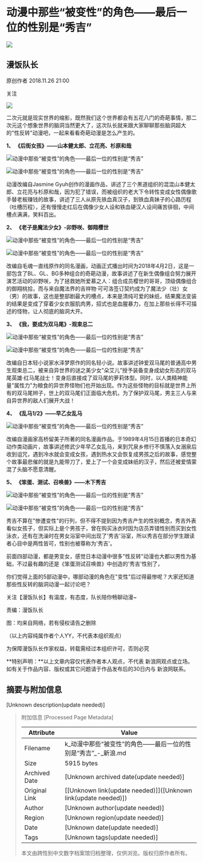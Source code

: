# 动漫中那些“被变性”的角色——最后一位的性别是“秀吉”

_![](https://n.sinaimg.cn/sinacn10202/360/w180h180/20191012/be00-ifvwfti7819596.jpg)_

## 漫饭队长

原创作者 2018.11.26 21:00

关注

![](//n.sinaimg.cn/default/2fb77759/20151125/320X320.png)

二次元就是现实世界的缩影，既然我们这个世界都会有五花八门的奇葩事情，那二次元这个想象世界的脑洞当然更大了，这次队长就来跟大家聊聊那些脑洞超大的"性反转"动漫吧，一起来看看奇葩动漫是怎么产生的。

**1、 《后街女孩》——山本健太郎、立花亮、杉原和哉**

![动漫中那些“被变性”的角色——最后一位的性别是“秀吉”](http://k.sinaimg.cn/n/sinacn15/62/w578h284/20181126/4159-hmivixp0671313.jpg/w700d1q75cms.jpg)

![动漫中那些“被变性”的角色——最后一位的性别是“秀吉”](http://k.sinaimg.cn/n/sinacn15/175/w585h390/20181126/2c3e-hpfyces5169136.jpg/w700d1q75cms.jpg)

动漫改编自Jasmine Gyuh创作的漫画作品，讲述了三个黑道组织的混混山本健太郎、立花亮与杉原和哉，因为犯了错误，而被组织的老大下令转性变成女性偶像歌手替老板赚钱的故事，讲述了三人从原先铁血真汉子，到铁血真妹子的心路历程（吐槽历程），还有慢慢走红后在偶像少女人设和铁血硬汉人设间痛苦徘徊，中间槽点满满，笑料百出。

**2、 《老子是魔法少女》-卯野咲、御翔樱世**

![动漫中那些“被变性”的角色——最后一位的性别是“秀吉”](http://k.sinaimg.cn/n/sinacn15/122/w565h357/20181126/3041-hpevhck7773474.jpg/w700d1q75cms.jpg)

![动漫中那些“被变性”的角色——最后一位的性别是“秀吉”](http://k.sinaimg.cn/n/sinacn15/159/w509h450/20181126/5acc-hmivixp0671475.jpg/w700d1q75cms.jpg)

改编自毛魂一直线原作的同名漫画，动画正式播出时间为2018年4月2日，这是一部包含了BL、GL、BG多种组合的奇葩动漫，故事讲述了在新生偶像组合努力展开演艺活动的卯野咲，为了拯救她所爱慕之人：组合成员樱世的哥哥，顶级偶像组合的御翔桃拾，而与来自魔法界的吉祥物·可可洛签订契约成为了魔法少（壮）女（男）的故事，这也是整部剧最大的槽点，本来是清纯可爱的妹纸，结果魔法变装的结果是变成了穿着少女衣服肌肉男，招式也是血腥暴力，在加上那些长得不可描述的怪物，让人彻底的脑洞大开。

**3、 《我，要成为双马尾》-观束总二**

![动漫中那些“被变性”的角色——最后一位的性别是“秀吉”](http://k.sinaimg.cn/n/sinacn15/374/w640h534/20181126/cc26-hmhswip1166665.jpg/w700d1q75cms.jpg)

![动漫中那些“被变性”的角色——最后一位的性别是“秀吉”](http://k.sinaimg.cn/n/sinacn15/253/w640h413/20181126/8226-hpfyces5174640.jpg/w700d1q75cms.jpg)

改编自日本轻小说家水泽梦原作的同名轻小说。故事讲述钟爱双马尾的普通高中男生观束总二，被来自异世界的谜之美少女"朵艾儿"授予装备变身成幼女形态的双马尾英雄·红马尾战士！变身后直接成了双马尾的萝莉体型。同时，以人类精神能量"属性力"为粮食的异世界怪物们也开始出现。作为这些怪物的目标就是世界上所有的双马尾辫子，世上的双马尾们正面临大危机，为了保护双马尾，男主三人与来自异世界的敌人们展开大战！

**4、 《乱马1/2》——早乙女乱马**

![动漫中那些“被变性”的角色——最后一位的性别是“秀吉”](http://k.sinaimg.cn/n/sinacn15/275/w477h598/20181126/ef33-hmivixp0671569.jpg/w700d1q75cms.jpg)

改编自漫画家高桥留美子所著的同名漫画作品。于1989年4月15日首播的日本奇幻动作类动画片，故事讲述修武少年早乙女乱马，来到咒泉乡修行不慎落入女溺泉后收到诅咒，遇到冷水就会变成女孩，遇到热水又会恢复成男孩之后的故事，感觉整个故事最悲催的就是九能带刀了，爱上了一个会变成妹纸的汉子，然后还被爱情蒙混了头脑不愿意清醒。

**5、 《笨蛋、测试、召唤兽》——木下秀吉**

![动漫中那些“被变性”的角色——最后一位的性别是“秀吉”](http://k.sinaimg.cn/n/sinacn15/789/w495h294/20181126/0ed0-hmivixp0671623.jpg/w700d1q75cms.jpg)

![动漫中那些“被变性”的角色——最后一位的性别是“秀吉”](http://k.sinaimg.cn/n/sinacn15/164/w617h347/20181126/2dd7-hmhswip1166820.jpg/w700d1q75cms.jpg)

秀吉不算在"惨遭变性"的行列，但不得不提到因为秀吉产生的性别概念，秀吉外表看似女孩子，但实际上是个男孩子，曾在购买泳衣时因为店员弄错性别而买到女性泳衣，还有在洗澡时在男女浴室中间出现了'秀吉'浴室，所以秀吉在部分学生跟读者心目中是两性皆可，性别也被尊称为'秀吉'。

前面四部动漫，都是男变女，感觉日本动漫中很多"性反转"动漫也大都以男性为基础，不过最有趣的还是《笨蛋测试召唤兽》中创造的'秀吉'性别了，

你们觉得上面的5部动漫中，哪部动漫的角色在"变性"后过得最惨呢？大家还知道那些性反转的脑洞动漫一起讨论吧？

关注【漫饭队长】有温度，有态度，队长陪你畅聊动漫~

责编：漫饭队长

图：均来自网络，若有侵权请告之删除

（以上内容纯属作者个人YY，不代表本组织观点）

为保障漫饭队长作家权益，转载需经过本组织许可，否则必究

**特别声明：**以上文章内容仅代表作者本人观点，不代表 新浪网观点或立场。如有关于作品内容、版权或其它问题请于作品发布后的30日内与 新浪网联系。

## 摘要与附加信息

<!-- tcd_abstract -->
[Unknown description(update needed)]
<!-- tcd_abstract_end -->

> 附加信息 [Processed Page Metadata]
>
> | Attribute       | Value                                  |
> |-----------------|----------------------------------------|
> | Filename        | k_动漫中那些“被变性”的角色——最后一位的性别是“秀吉”_-_新浪.md                             |
> | Size            | 5915 bytes                           |
> | Archived Date   | [Unknown archived date(update needed)]                             |
> | Original Link   | [[Unknown link(update needed)]]([Unknown link(update needed)])                       |
> | Author          | [Unknown author(update needed)]                               |
> | Region          | [Unknown region(update needed)]                               |
> | Date            | [Unknown date(update needed)]                                 |
> | Tags            | [Unknown tags(update needed)]                                 |
>
> 本文由跨性别中文数字档案馆归档整理，仅供浏览。版权归原作者所有。
>